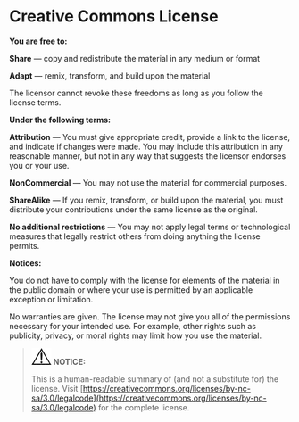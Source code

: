 # Creative Commons License<a name="section4332881630"></a>

**You are free to:**

**Share**  — copy and redistribute the material in any medium or format

**Adapt**  — remix, transform, and build upon the material

The licensor cannot revoke these freedoms as long as you follow the license terms.

**Under the following terms:**

**Attribution**  — You must give appropriate credit, provide a link to the license, and indicate if changes were made. You may include this attribution in any reasonable manner, but not in any way that suggests the licensor endorses you or your use.

**NonCommercial**  — You may not use the material for commercial purposes.

**ShareAlike**  — If you remix, transform, or build upon the material, you must distribute your contributions under the same license as the original.

**No additional restrictions**  — You may not apply legal terms or technological measures that legally restrict others from doing anything the license permits.

**Notices:**

You do not have to comply with the license for elements of the material in the public domain or where your use is permitted by an applicable exception or limitation.

No warranties are given. The license may not give you all of the permissions necessary for your intended use. For example, other rights such as publicity, privacy, or moral rights may limit how you use the material.

>![](public_sys-resources/icon-notice.gif) **NOTICE:** 
>
>This is a human-readable summary of \(and not a substitute for\) the license. Visit  [https://creativecommons.org/licenses/by-nc-sa/3.0/legalcode](https://creativecommons.org/licenses/by-nc-sa/3.0/legalcode)  for the complete license.
